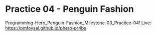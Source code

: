 # Practice 04 - Penguin Fashion

Programming-Hero_Penguin-Fashion_Milestone-03_Practice-04! Live: https://pmfoysal.github.io/phero-pr4bs
